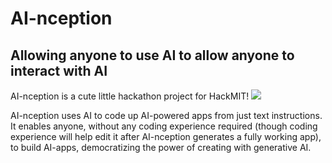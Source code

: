 # AI-nception
## Allowing anyone to use AI to allow anyone to interact with AI

AI-nception is a cute little hackathon project for HackMIT! ![](https://hackmit.org/images/Main2/logo.svg)

AI-nception uses AI to code up AI-powered apps from just text instructions. It enables anyone, without any coding experience required (though coding experience will help edit it after AI-nception generates a fully working app), to build AI-apps, democratizing the power of creating with generative AI.
